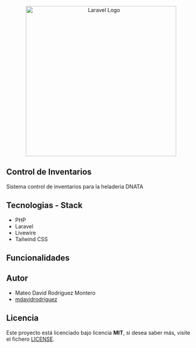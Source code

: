 <p align="center"><a href="https://laravel.com" target="_blank"><img src="https://raw.githubusercontent.com/laravel/art/master/logo-lockup/5%20SVG/2%20CMYK/1%20Full%20Color/laravel-logolockup-cmyk-red.svg" width="400" alt="Laravel Logo"></a></p>

## Control de Inventarios

Sistema control de inventarios para la heladeria DNATA

## Tecnologias - Stack
- PHP
- Laravel
- Livewire
- Tailwind CSS

## Funcionalidades

## Autor
- Mateo David Rodriguez Montero
- [mdavidrodriguez](https://github.com/mdavidrodriguez)



## Licencia
Este proyecto está licenciado bajo licencia **MIT**, si desea saber más, visite el fichero [LICENSE](LICENSE.md).
